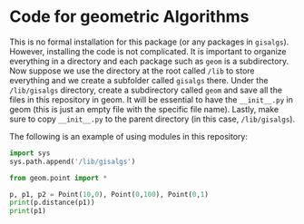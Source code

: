# Code for geometric Algorithms

This is no formal installation for this package (or any packages in `gisalgs`). However, installing the code is not complicated. It is important to organize everything in a directory and each package such as `geom` is a subdirectory. Now suppose we use the directory at the root called `/lib` to store everything and we create a subfolder called `gisalgs` there. Under the `/lib/gisalgs` directory, create a subdirectory called `geom` and save all the files in this repository in geom. It will be essential to have the `__init__.py` in geom (this is just an empty file with the specific file name). Lastly, make sure to copy `__init__.py` to the parent directory (in this case, `/lib/gisalgs`).

The following is an example of using modules in this repository:

```python
import sys
sys.path.append('/lib/gisalgs')

from geom.point import *

p, p1, p2 = Point(10,0), Point(0,100), Point(0,1)
print(p.distance(p1))
print(p1)
```

